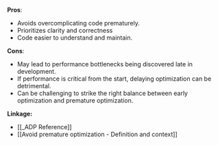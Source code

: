 **Pros**:
- Avoids overcomplicating code prematurely.
- Prioritizes clarity and correctness
- Code easier to understand and maintain.

**Cons**:
- May lead to performance bottlenecks being discovered late in development.
- If performance is critical from the start, delaying optimization can be detrimental.
- Can be challenging to strike the right balance between early optimization and premature optimization.

**Linkage:**
- [[_ADP Reference]]
- [[Avoid premature optimization - Definition and context]]